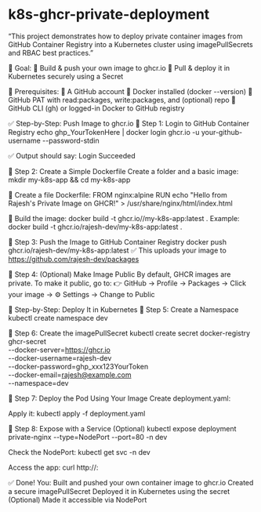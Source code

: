 # k8s-ghcr-private-deployment
“This project demonstrates how to deploy private container images from GitHub Container Registry into a Kubernetes cluster using imagePullSecrets and RBAC best practices.”

🎯 Goal:
🔹 Build & push your own image to ghcr.io
🔹 Pull & deploy it in Kubernetes securely using a Secret

🧱 Prerequisites:
🔹 A GitHub account
🔹 Docker installed (docker --version)
🔹 GitHub PAT with read:packages, write:packages, and (optional) repo
🔹 GitHub CLI (gh) or logged-in Docker to GitHub registry

✅ Step-by-Step: Push Image to ghcr.io
🔹 Step 1: Login to GitHub Container Registry
echo ghp_YourTokenHere | docker login ghcr.io -u your-github-username --password-stdin

✅ Output should say: Login Succeeded

🔹 Step 2: Create a Simple Dockerfile
Create a folder and a basic image:
mkdir my-k8s-app && cd my-k8s-app

🔹 Create a file Dockerfile:
FROM nginx:alpine
RUN echo "Hello from Rajesh's Private Image on GHCR!" > /usr/share/nginx/html/index.html

🔹 Build the image:
docker build -t ghcr.io/<your-username>/my-k8s-app:latest .
Example:
docker build -t ghcr.io/rajesh-dev/my-k8s-app:latest .

🔹 Step 3: Push the Image to GitHub Container Registry
docker push ghcr.io/rajesh-dev/my-k8s-app:latest
✅ This uploads your image to https://github.com/rajesh-dev/packages

🔹 Step 4: (Optional) Make Image Public
By default, GHCR images are private.
To make it public, go to: 👉 GitHub → Profile → Packages → Click your image → ⚙️ Settings → Change to Public


🚀 Step-by-Step: Deploy It in Kubernetes
🔹 Step 5: Create a Namespace
kubectl create namespace dev

🔹 Step 6: Create the imagePullSecret
kubectl create secret docker-registry ghcr-secret \
  --docker-server=https://ghcr.io \
  --docker-username=rajesh-dev \
  --docker-password=ghp_xxx123YourToken \
  --docker-email=rajesh@example.com \
  --namespace=dev

🔹 Step 7: Deploy the Pod Using Your Image
Create deployment.yaml:

Apply it:
kubectl apply -f deployment.yaml

🔹 Step 8: Expose with a Service (Optional)
kubectl expose deployment private-nginx --type=NodePort --port=80 -n dev

Check the NodePort:
kubectl get svc -n dev

Access the app:
curl http://<node-ip>:<node-port>

✅ Done! You:
Built and pushed your own container image to ghcr.io
Created a secure imagePullSecret
Deployed it in Kubernetes using the secret
(Optional) Made it accessible via NodePort









